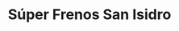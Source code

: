 ---
title: "Súper Frenos San Isidro"
url: /san-isidro-de-el-general/super-frenos-san-isidro/
shop: general
---